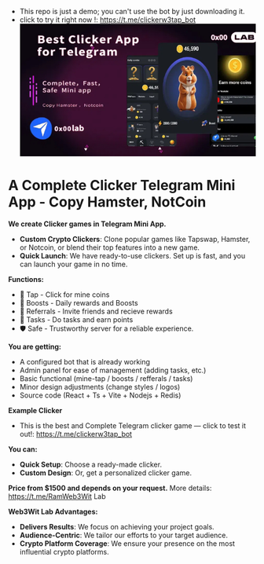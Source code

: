 
- This repo is just a demo; you can't use the bot by just downloading it.
- click to try it right now !: https://t.me/clickerw3tap_bot
![Best Complete Clicker Telegram Mini App - Copy Hamster, NotCoin](intro.jpg)


# A Complete Clicker Telegram Mini App - Copy Hamster, NotCoin

**We create Clicker games in Telegram Mini App.**

- **Custom Crypto Clickers**: Clone popular games like Tapswap, Hamster, or Notcoin, or blend their top features into a new game.
- **Quick Launch**: We have ready-to-use clickers. Set up is fast, and you can launch your game in no time.

**Functions:**
- 🤘 Tap - Click for mine coins
- 🚀 Boosts - Daily rewards and Boosts
- 🤝 Referrals - Invite friends and recieve rewards
- 📝 Tasks - Do tasks and earn points
- 🛡 Safe - Trustworthy server for a reliable experience.

**You are getting:**

- A configured bot that is already working
- Admin panel for ease of management (adding tasks, etc.)
- Basic functional (mine-tap / boosts / refferals / tasks)
- Minor design adjustments (change styles / logos) 
- Source code (React + Ts + Vite + Nodejs + Redis)

**Example Clicker**

- This is the best and Complete Telegram clicker game — click to test it out!: https://t.me/clickerw3tap_bot

**You can:**
- **Quick Setup**: Choose a ready-made clicker.
- **Custom Design**: Or, get a personalized clicker game.

**Price from $1500 and depends on your request.** More details: https://t.me/RamWeb3Wit Lab


**Web3Wit Lab Advantages:**

- **Delivers Results**: We focus on achieving your project goals.
- **Audience-Centric**: We tailor our efforts to your target audience.
- **Crypto Platform Coverage**: We ensure your presence on the most influential crypto platforms.

